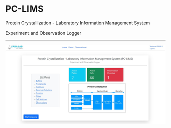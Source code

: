 # PC-LIMS
Protein Crystallization - Laboratory Information Management System

Experiment and Observation Logger

***************************************

![PC-LIMS Workflow](explogger/media/app_screenshot.jpg)

